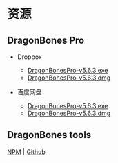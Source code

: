 # 资源
## DragonBones Pro

- Dropbox 
  - [DragonBonesPro-v5.6.3.exe](https://www.dropbox.com/scl/fi/onjed50np0mveidx9r4na/DragonBonesPro-v5.6.3.exe?rlkey=5b6qeg2evayf1mphdpge2bigm&st=0nvbadml&dl=0)
  - [DragonBonesPro-v5.6.3.dmg](https://www.dropbox.com/scl/fi/drj1i2u65azdpmyotmmyc/DragonBonesPro-v5.6.3.dmg?rlkey=vb6h4bcqtm4ria12x9yynhrme&st=6b419q30&dl=0)

- 百度网盘
  - [DragonBonesPro-v5.6.3.exe](https://pan.baidu.com/share/init?surl=tEd3ApGNAQ8-pdvGtwLz4A&pwd=egre)
  - [DragonBonesPro-v5.6.3.dmg](https://pan.baidu.com/share/init?surl=N88oyddDKmaGtBtsebP8-Q&pwd=egre)

## DragonBones tools
[NPM](https://www.npmjs.com/package/dragonbones-tools) | 
[Github](https://github.com/DragonBones/Tools)
